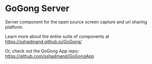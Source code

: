 # GoGong Server
Server component for the open source screen capture and url sharing platform.

Learn more about the entire suite of components at https://sshadmand.github.io/GoGong/

Or, check out the GoGong App repo: https://github.com/sshadmand/GoGongApp
